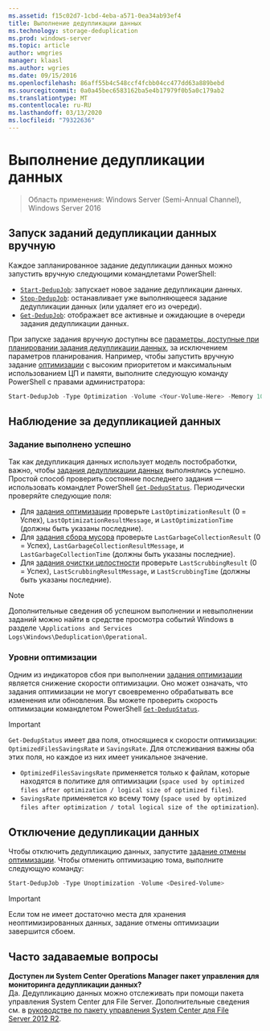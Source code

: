 ```yaml
---
ms.assetid: f15c02d7-1cbd-4eba-a571-0ea34ab93ef4
title: Выполнение дедупликации данных
ms.technology: storage-deduplication
ms.prod: windows-server
ms.topic: article
author: wmgries
manager: klaasl
ms.author: wgries
ms.date: 09/15/2016
ms.openlocfilehash: 86aff55b4c548ccf4fcbb04cc477dd63a889bebd
ms.sourcegitcommit: 0a0a45bec6583162ba5e4b17979f0b5a0c179ab2
ms.translationtype: MT
ms.contentlocale: ru-RU
ms.lasthandoff: 03/13/2020
ms.locfileid: "79322636"
---
```

# <a name="running-data-deduplication"></a>Выполнение дедупликации данных

> Область применения: Windows Server (Semi-Annual Channel), Windows Server 2016

## <a id="running-dedup-jobs-manually"></a>Запуск заданий дедупликации данных вручную

Каждое запланированное задание дедупликации данных можно запустить вручную следующими командлетами PowerShell:
* [`Start-DedupJob`](https://technet.microsoft.com/library/hh848442.aspx): запускает новое задание дедупликации данных.
* [`Stop-DedupJob`](https://technet.microsoft.com/library/hh848439.aspx): останавливает уже выполняющееся задание дедупликации данных (или удаляет его из очереди).
* [`Get-DedupJob`](https://technet.microsoft.com/library/hh848452.aspx): отображает все активные и ожидающие в очереди задания дедупликации данных.

При запуске задания вручную доступны все [параметры, доступные при планировании задания дедупликации данных](advanced-settings.md#modifying-job-schedules-available-settings), за исключением параметров планирования. Например, чтобы запустить вручную задание [оптимизации](understand.md#job-info-optimization) с высоким приоритетом и максимальным использованием ЦП и памяти, выполните следующую команду PowerShell с правами администратора:

```PowerShell
Start-DedupJob -Type Optimization -Volume <Your-Volume-Here> -Memory 100 -Cores 100 -Priority High
```

## <a id="monitoring-dedup"></a>Наблюдение за дедупликацией данных

### <a id="monitoring-dedup-job-successes"></a>Задание выполнено успешно

Так как дедупликация данных использует модель постобработки, важно, чтобы [задания дедупликации данных](understand.md#job-info) выполнялись успешно. Простой способ проверить состояние последнего задания — использовать командлет PowerShell [`Get-DedupStatus`](https://technet.microsoft.com/library/hh848437.aspx). Периодически проверяйте следующие поля:

* Для [задания оптимизации](understand.md#job-info-optimization) проверьте `LastOptimizationResult` (0 = Успех), `LastOptimizationResultMessage`, и `LastOptimizationTime` (должны быть указаны последние).
* Для [задания сбора мусора](understand.md#job-info-gc) проверьте `LastGarbageCollectionResult` (0 = Успех), `LastGarbageCollectionResultMessage`, и `LastGarbageCollectionTime` (должны быть указаны последние).
* Для [задания очистки целостности](understand.md#job-info-scrubbing) проверьте `LastScrubbingResult` (0 = Успех), `LastScrubbingResultMessage`, и `LastScrubbingTime` (должны быть указаны последние).

> [!Note]  
> Дополнительные сведения об успешном выполнении и невыполнении заданий можно найти в средстве просмотра событий Windows в разделе `\Applications and Services Logs\Windows\Deduplication\Operational`.

### <a id="monitoring-dedup-optimization-rates"></a>Уровни оптимизации

Одним из индикаторов сбоя при выполнении [задания оптимизации](understand.md#job-info-optimization) является снижение скорости оптимизации. Оно может означать, что задания оптимизации не могут своевременно обрабатывать все изменения или обновления. Вы можете проверить скорость оптимизации командлетом PowerShell [`Get-DedupStatus`](https://technet.microsoft.com/library/hh848437.aspx).

> [!Important]
> `Get-DedupStatus` имеет два поля, относящиеся к скорости оптимизации: `OptimizedFilesSavingsRate` и `SavingsRate`. Для отслеживания важны оба этих поля, но каждое из них имеет уникальное значение.
> - `OptimizedFilesSavingsRate` применяется только к файлам, которые находятся в политике для оптимизации (`space used by optimized files after optimization / logical size of optimized files`).
> - `SavingsRate` применяется ко всему тому (`space used by optimized files after optimization / total logical size of the optimization`).

## <a id="disabling-dedup"></a>Отключение дедупликации данных
Чтобы отключить дедупликацию данных, запустите [задание отмены оптимизации](understand.md#job-info-unoptimization). Чтобы отменить оптимизацию тома, выполните следующую команду:

```PowerShell
Start-DedupJob -Type Unoptimization -Volume <Desired-Volume>
```

> [!Important]  
> Если том не имеет достаточно места для хранения неоптимизированных данных, задание отмены оптимизации завершится сбоем.

## <a id="faq"></a>Часто задаваемые вопросы
**Доступен ли System Center Operations Manager пакет управления для мониторинга дедупликации данных?**  
Да. Дедупликацию данных можно отслеживать при помощи пакета управления System Center для File Server. Дополнительные сведения см. в [руководстве по пакету управления System Center для File Server 2012 R2](https://download.microsoft.com/download/6/F/7/6F7A33B9-9383-48ED-9252-23C2C8AD1BDA/MPGuide_FileServer2012R2.doc).
